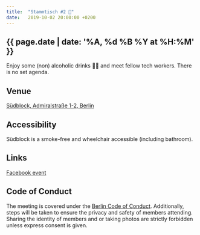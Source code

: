 ```yaml
---
title:  "Stammtisch #2 🍻"
date:   2019-10-02 20:00:00 +0200
---
```


## {{ page.date | date: '%A, %d %B %Y at %H:%M' }}

Enjoy some (non) alcoholic drinks 🍻🥤 and meet fellow tech workers. There is no set agenda.

## Venue

[Südblock, Admiralstraße 1-2, Berlin](https://www.openstreetmap.org/way/65425822)

## Accessibility

Südblock is a smoke-free and wheelchair accessible (including bathroom).

## Links 

[Facebook event](https://www.facebook.com/events/530452547705728/)

## Code of Conduct
The meeting is covered under the [Berlin Code of Conduct](https://berlincodeofconduct.org/). Additionally, steps will be taken to ensure the privacy and safety of members attending. Sharing the identity of members and or taking photos are strictly forbidden unless express consent is given.
